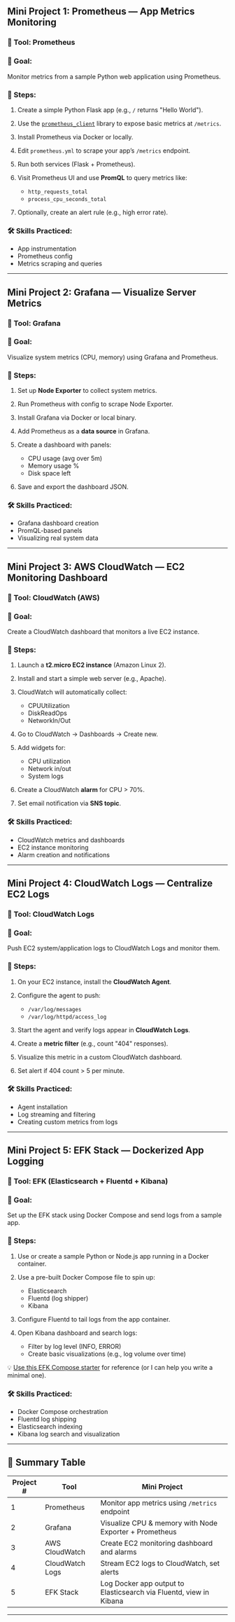
##  **Mini Project 1: Prometheus — App Metrics Monitoring**

### 🔧 Tool: **Prometheus**

### 🎯 Goal:

Monitor metrics from a sample Python web application using Prometheus.

### 📝 Steps:

1. Create a simple Python Flask app (e.g., `/` returns "Hello World").
2. Use the [`prometheus_client`](https://github.com/prometheus/client_python) library to expose basic metrics at `/metrics`.
3. Install Prometheus via Docker or locally.
4. Edit `prometheus.yml` to scrape your app’s `/metrics` endpoint.
5. Run both services (Flask + Prometheus).
6. Visit Prometheus UI and use **PromQL** to query metrics like:

   * `http_requests_total`
   * `process_cpu_seconds_total`
7. Optionally, create an alert rule (e.g., high error rate).

### 🛠️ Skills Practiced:

* App instrumentation
* Prometheus config
* Metrics scraping and queries

---

##  **Mini Project 2: Grafana — Visualize Server Metrics**

### 🔧 Tool: **Grafana**

### 🎯 Goal:

Visualize system metrics (CPU, memory) using Grafana and Prometheus.

### 📝 Steps:

1. Set up **Node Exporter** to collect system metrics.
2. Run Prometheus with config to scrape Node Exporter.
3. Install Grafana via Docker or local binary.
4. Add Prometheus as a **data source** in Grafana.
5. Create a dashboard with panels:

   * CPU usage (avg over 5m)
   * Memory usage %
   * Disk space left
6. Save and export the dashboard JSON.

### 🛠️ Skills Practiced:

* Grafana dashboard creation
* PromQL-based panels
* Visualizing real system data

---

##  **Mini Project 3: AWS CloudWatch — EC2 Monitoring Dashboard**

### 🔧 Tool: **CloudWatch (AWS)**

### 🎯 Goal:

Create a CloudWatch dashboard that monitors a live EC2 instance.

### 📝 Steps:

1. Launch a **t2.micro EC2 instance** (Amazon Linux 2).
2. Install and start a simple web server (e.g., Apache).
3. CloudWatch will automatically collect:

   * CPUUtilization
   * DiskReadOps
   * NetworkIn/Out
4. Go to CloudWatch → Dashboards → Create new.
5. Add widgets for:

   * CPU utilization
   * Network in/out
   * System logs
6. Create a CloudWatch **alarm** for CPU > 70%.
7. Set email notification via **SNS topic**.

### 🛠️ Skills Practiced:

* CloudWatch metrics and dashboards
* EC2 instance monitoring
* Alarm creation and notifications

---

##  **Mini Project 4: CloudWatch Logs — Centralize EC2 Logs**

### 🔧 Tool: **CloudWatch Logs**

### 🎯 Goal:

Push EC2 system/application logs to CloudWatch Logs and monitor them.

### 📝 Steps:

1. On your EC2 instance, install the **CloudWatch Agent**.
2. Configure the agent to push:

   * `/var/log/messages`
   * `/var/log/httpd/access_log`
3. Start the agent and verify logs appear in **CloudWatch Logs**.
4. Create a **metric filter** (e.g., count "404" responses).
5. Visualize this metric in a custom CloudWatch dashboard.
6. Set alert if 404 count > 5 per minute.

### 🛠️ Skills Practiced:

* Agent installation
* Log streaming and filtering
* Creating custom metrics from logs

---

##  **Mini Project 5: EFK Stack — Dockerized App Logging**

### 🔧 Tool: **EFK (Elasticsearch + Fluentd + Kibana)**

### 🎯 Goal:

Set up the EFK stack using Docker Compose and send logs from a sample app.

### 📝 Steps:

1. Use or create a sample Python or Node.js app running in a Docker container.
2. Use a pre-built Docker Compose file to spin up:

   * Elasticsearch
   * Fluentd (log shipper)
   * Kibana
3. Configure Fluentd to tail logs from the app container.
4. Open Kibana dashboard and search logs:

   * Filter by log level (INFO, ERROR)
   * Create basic visualizations (e.g., log volume over time)

💡 [Use this EFK Compose starter](https://github.com/deviantony/docker-elk) for reference (or I can help you write a minimal one).

### 🛠️ Skills Practiced:

* Docker Compose orchestration
* Fluentd log shipping
* Elasticsearch indexing
* Kibana log search and visualization

---

## 🧩 Summary Table

| Project # | Tool            | Mini Project                                                       |
| --------- | --------------- | ------------------------------------------------------------------ |
| 1         | Prometheus      | Monitor app metrics using `/metrics` endpoint                      |
| 2         | Grafana         | Visualize CPU & memory with Node Exporter + Prometheus             |
| 3         | AWS CloudWatch  | Create EC2 monitoring dashboard and alarms                         |
| 4         | CloudWatch Logs | Stream EC2 logs to CloudWatch, set alerts                          |
| 5         | EFK Stack       | Log Docker app output to Elasticsearch via Fluentd, view in Kibana |

---
